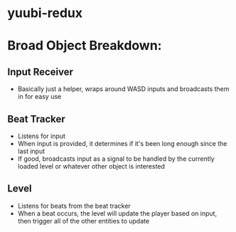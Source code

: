 # yuubi-redux

# Broad Object Breakdown:

## Input Receiver
- Basically just a helper, wraps around WASD inputs and broadcasts them in
	for easy use

## Beat Tracker
- Listens for input
- When input is provided, it determines if it's been long enough since the
	last input
- If good, broadcasts input as a signal to be handled by the currently loaded
	level or whatever other object is interested

## Level
- Listens for beats from the beat tracker
- When a beat occurs, the level will update the player based on input, then
	trigger all of the other entities to update
